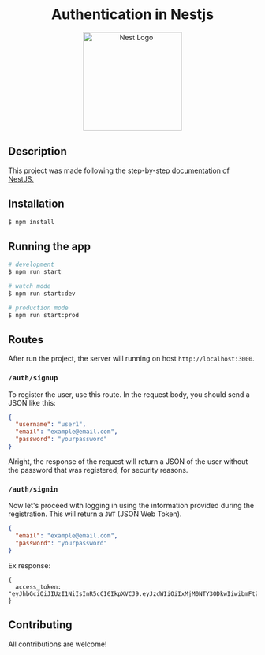 <h1 align="center">Authentication in Nestjs</h1> 

<p align="center">
  <a href="http://nestjs.com/" target="blank"><img src="https://nestjs.com/img/logo-small.svg" width="200" alt="Nest Logo" /></a>
</p>

[circleci-image]: https://img.shields.io/circleci/build/github/nestjs/nest/master?token=abc123def456
[circleci-url]: https://circleci.com/gh/nestjs/nest

</p>
  <!--[![Backers on Open Collective](https://opencollective.com/nest/backers/badge.svg)](https://opencollective.com/nest#backer)
  [![Sponsors on Open Collective](https://opencollective.com/nest/sponsors/badge.svg)](https://opencollective.com/nest#sponsor)-->

## Description

This project was made following the step-by-step <a href="https://docs.nestjs.com/security/authentication">documentation of NestJS.</a>

## Installation

```bash
$ npm install
```

## Running the app

```bash
# development
$ npm run start

# watch mode
$ npm run start:dev

# production mode
$ npm run start:prod
```


## Routes
After run the project, the server will running on host `http://localhost:3000`.

### `/auth/signup`
To register the user, use this route. In the request body, you should send a JSON like this:
```json
{
  "username": "user1",
  "email": "example@email.com",
  "password": "yourpassword"
}
```
Alright, the response of the request will return a JSON of the user without the password that was registered, for security reasons.

### `/auth/signin`
Now let's proceed with logging in using the information provided during the registration. This will return a `JWT` (JSON Web Token).
```json
{
  "email": "example@email.com",
  "password": "yourpassword"
}
```
Ex response:
```
{
  access_token: "eyJhbGciOiJIUzI1NiIsInR5cCI6IkpXVCJ9.eyJzdWIiOiIxMjM0NTY3ODkwIiwibmFtZSI6IkpvaG4gRG9lIiwiaWF0IjoxNTE2MjM5MDIyfQ.SflKxwRJSMeKKF2QT4fwpMeJf36POk6yJV_adQssw5c"
}
```

## Contributing
All contributions are welcome!
